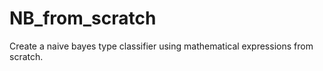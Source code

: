 # NB_from_scratch
Create a naive bayes type classifier using mathematical expressions from scratch.  
